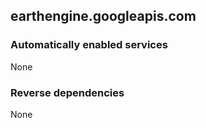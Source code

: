 ## earthengine.googleapis.com

### Automatically enabled services

None

### Reverse dependencies

None
